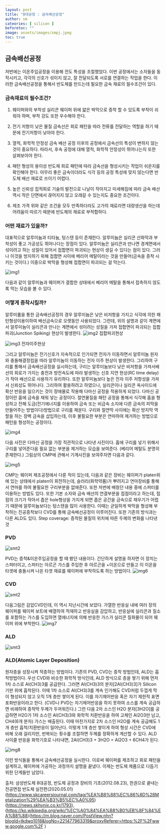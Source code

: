 ```yaml
---
layout: post
title: "8대공정 : 금속배선공정"
author: sm
cateories: [ silicon ]
beforetoc: ""
image: assets/images/smpj.jpeg
toc: true
---
```

## 금속배선공정
저번에는 이온주입공정을 이용해 전도 특성을 조절했었다. 이번 공정에서는 소자들을 동작시키고, 각각의 신호가 섞이지 않고, 잘 전달되도록 서로를 연결하는 작업을 한다. 이러한 금속배선공정을 통해서 반도체를 만드는데 필요한 금속 재료의 필수조건이 있다.

### 금속재료의 필수조건?

1. 웨이퍼와의 부착성
실리콘 웨이퍼 위에 얇은 박막으로 증착 할 수 있도록 부착이 쉬워야 하며, 부착 강도 또한 우수해야 한다.

2. 전기 저항이 낮은 물질
금속선은 회로 패턴을 따라 전류를 전달하는 역할을 하기 때문에 전기저항이 낮아야 한다. 

3. 열적, 화학적 안정성
금속 배선 공정 이후의 공정에서 금속선의 특성이 변하지 않는 것이 중요하다. 따라서, 후속 공정에 대해 열적, 화학적 안정성이 뛰어나는지 또한 살펴보아야 한다.

4. 패턴 형성의 용이성
반도체 회로 패턴에 따라 금속선을 형성시키는 작업이 쉬운지를 확인해야 한다. 아무리 좋은 금속이더라도 식각 등의 공정 특성에 맞지 않는다면 반도체 배선 재료로 쓰이기 어렵다.

5. 높은 신뢰성
집적회로 기술의 발전으로 나날이 작아지고 미세해짐에 따라 금속 배선 역시 작은 단면에서 끊어지지 않고 오래갈 수 있는지도 중요한 조건이다.

6. 제조 가격
위와 같은 조건을 모두 만족하더라도 고가의 재료라면 대량생산을 하는데 어려움이 따르기 때문에 반도체의 재료로 부적합하다.

### 어떤 재료가 있을까?

대표적으로 알루미늄과 티타늄, 텅스텐 등이 존재한다. 알루미늄은 실리콘 산화막과 부착성이 좋고 가공성도 뛰어나다는 장점이 있다. 알루미늄은 실리콘과 만나면 경계면에서 섞이려고 하는 성질이 있어서 접합면이 파괴되는 현상이 생길 수 있다는 점이 있다. 그러나 이것을 방지하기 위해 접합면 사이에 베리어 메탈이라는 것을 만들어(금속을 증착 시키는 것이다.) 이중으로 박막을 형성해 접합면이 파괴되는 걸 막는다.

![img1](/images/sm_4/sm1)

다음과 같이 알루미늄과 웨이퍼가 결합한 상태에서 베리어 메탈을 통해서 접촉하지 않도록 막는 모습을 볼 수 있다.


### 어떻게 증착시킬까?

알루미륨을 통한 금속배선공정의 경우 알루미늄은 낮은 비저항을 가지고 식각에 의한 패턴형성이용이하여 배선금속으로 오랫동안 사용되었다. 그런데, 위의 설명과 같이 계면에서 알루미늄이 실리콘과 만나는 계면에서 섞이려는 성질을 가져 접합면이 파괴되는 접합파괴(Junction Spiking) 현상이 발생한다.
![img2](/images/sm_4/sm2.jpg) 접합파괴현상 

 
![img3](/images/sm_4/sm3.jpg) 전자이주현상


그리고 알루미늄은 전기신호가 지속적으로 인가되면 전자가 이동하면서 알루미늄 원자와 충돌해결정립을 따라 알루미늄이 이동하는 전자 이주 현상이 발생한다. 
그리하여 구리를 통해서 금속배선공정을 실시하는데, 구리는 알루미늄보다 낮은 비저항을 가져서배선의 회로가 가지는 충전과 방전속도에 따라 발생하는 신호 지연 현상(RC time delay)가 작아 배선으로 사용하기 유리하다. 또한 알루미늄보다 높은 전자 이주 저항성을 가져서 신뢰성도 뛰어나다. 그리하여 활용하려고 하였으나, 실리콘이나 실리콘 옥사이드에 확산 반응을 일으키는 것이 장애물로 작용해 다마신 공정을 적용하게 되었다. 다마신 공정이란 홈에 금속을 채워 넣는 공정이다. 절연물질을 패턴 공정을 통해서 식각해 홈을 형성하고 전해 도금(전기에너지를 이용하여 금속 또는 비금속 소지에 다른 금속의 피막을 만들어주는 방법이다)방법으로 구리를 채운다. 구리와 절연막 사이에는 확산 방지막 역할을 하는 장벽 금속을 삽입하는데, 이후 불필요한 부분은 연마하여 제거하는 방법으로 패턴을 형성하는 공정이다. 

![img4](/images/sm_4/sm4.PNG)
 
다음 사진은 다마신 공정을 가장 직관적으로 나타낸 사진이다. 홈에 구리를 넣기 위해서 구리를 넣어준다음 필요 없는 부분을 제거하는 모습을 보여준다. (베리어 메탈도 분명히 존재한다.)
그림상의 CMP에 관해서 기계사진을 보여주자면 다음과 같다.

![img5](/images/sm_4/sm5.PNG)
 
CMP는 웨이퍼 제조공정에서 다룬 적이 있는데, 다음과 같은 장비는 웨이퍼가 platen위에 있는 상태에서 platen이 회전하는데, 슬러리(화학약품)가 뿌려지고 연마장비를 통해서 연마를 하여 불필요한 구리부분을 없애준다.
또한 저번에 배웠던 내용 중에 스퍼터를 이용하는 방법도 있다. 또한 기본 소자와 금속 배선의 연결부분을 접점이라고 하는데, 접점의 크기가 작아서 좁은 hole형상을 가지게 되면 좁은 공간을 금속으로 채우기가 어렵기 때문에 알루미늄보다는 텅스텐을 많이 사용한다. 이때는 균일하게 박막을 형성해 부착하는 진공증착보다 CVD를 통해 금속배선공정이 이루어진다. 또한 기존의 방식과는 다른 ALD도 있다.
Step coverage: 증착된 물질의 위치에 따른 두께의 변화를 나타낸 것

### PVD

![smt2](/images/sm_4/smt2.png)

PVD는 증착&이온주입공정을 할 때 봤던 내용이다. 간단하게 설명을 하자면 이 장치는 스퍼터이고, 스퍼터는 아르곤 가스를 주입한 후 아르곤을 +이온으로 만들고 이 이온을 타겟에 충돌시켜 나온 타겟 재료를 웨이퍼에 부착하도록 하는 방법이다.
![img6](/images/sm_4/sm6.jpg)

### CVD

![smt2](/images/sm_4/smt2.png)

다음그림은 감압CVD인데, 이 역시 지난시간에 보았다. 가열한 반응실 내에 여러 장의 웨이퍼를 웨이퍼 보트에 배열하여 적재하고 반응실을 감압하고, 반응실에 실리콘과 질소를 포함하는 가스를 도입하면 열에너지에 의해 반응한 가스가 실리콘 질화물이 되어 웨이퍼 위에 부착한다.
![img7](/images/sm_4/sm7.jpg)

### ALD

![smt3](/images/sm_4/smt3.png)

### ALD(Atomic Layer Deposition)

원자층을 성장시켜 적층하는 방법이다. 기존의 PVD, CVD는 증착 방법인데, ALD는 흡착방법이다. 우선 CVD와 비슷한 화학적 방식인데, ALD 방식으로 층을 쌓기 위해 먼저 1차 소스로 Al(CH3)3를 공급한다. 그러면 Al(CH3)3의 분자[2Al(CH3)3]가 Silicon 기판 위에 흡착된다. 이때 1차 소스로 Al(CH3)3를 계속 인가해도 CVD처럼 두껍게 막이 형성되지 않고 오직 1개 층만 쌓이게 된다. 이를 자기제어반응 혹은 자기 제한적 표면포화반응이라고 한다. (CVD나 PVD는 자기제어반응을 하지 못하여 소스를 계속 공급하면 비례하여 증착막 두께가 두꺼워진다.) 그런 다음 2차 소스인 H2O 분자[3H2O]를 공급하면 H2O가 1차 소스인 Al(CH3)3와 화학적 치환반응을 하여 고체인 Al2O3만 남고, CH4(6개 분자) 가스는 배출된다. 이때 마찬가지로 2차 소스인 H2O를 계속 공급해도 1개 층만 흡착/치환반응이 일어난다. 이렇게 1개 층만 쌓이게 하여 형성 시간은 CVD에 비해 오래 걸리지만, 반복되는 횟수를 조절하면 두께를 정확하게 계산할 수 있다. ALD 사이클 반응을 화학기호로 나타내면, 2Al(CH3)3 + 3H2O = Al2O3 + 6CH4가 된다.  

![img8](/images/sm_4/sm8.png)

이런 방식들을 통해서 금속배선공정을 실시한다. 이로써 웨이퍼를 제조하고 회로 패턴을 설계하고, 웨이퍼에 가공하는 과정까지 설명을 끝냈다. 이제는 반도체 제품으로 다듬기 위한 단계들만 남았다.


출처: 삼성반도체 8대공정, 반도체 공정과 장비의 기초(2012.08.23), 한권으로 끝내는 전공면접 반도체 실전편(2020.05.01) (https://www.skcareersjournal.com/tag/%EA%B8%88%EC%86%8D%28Metalization%29%EA%B3%B5%EC%A0%95)(https://news.skhynix.co.kr/1793),(https://ko.wikipedia.org/wiki/%EC%A0%84%EA%B8%B0%EB%8F%84%EA%B8%88)(https://m.blog.naver.com/PostView.nhn?blogId=tkdwo1018&logNo=221477963319&proxyReferer=https:%2F%2Fwww.google.com%2F )

